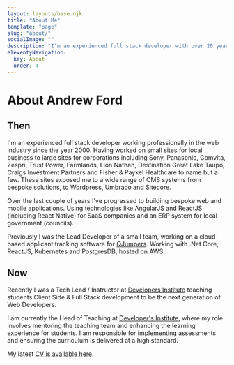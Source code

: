```yaml
---
layout: layouts/base.njk
title: "About Me"
template: "page"
slug: "about/"
socialImage: ""
description: "I’m an experienced full stack developer with over 20 years of experience. I’ve worked on a wide range of projects, from small sites for local businesses to large sites for corporations. I’m currently the Head of Teaching at Developer’s Institute, where I mentor the teaching team and enhance the learning experience for students."
eleventyNavigation:
  key: About
  order: 4
---
```


<h1>About Andrew Ford

<h2>Then</h2>

I'm an experienced full stack developer working professionally in the web industry since the year 2000. Having worked on small sites for local business to large sites for corporations including Sony, Panasonic, Comvita, Zespri, Trust Power, Farmlands, Lion Nathan, Destination Great Lake Taupo, Craigs Investment Partners and Fisher & Paykel Healthcare to name but a few. These sites exposed me to a wide range of CMS systems from bespoke solutions, to Wordpress, Umbraco and Sitecore.

Over the last couple of years I've progressed to building bespoke web and mobile applications. Using technologies like AngularJS and ReactJS (including React Native) for SaaS companies and an ERP system for local government (councils).

Previously I was the Lead Developer of a small team, working on a cloud based applicant tracking software for [QJumpers](https://www.qjumpers.com/). Working with .Net Core, ReactJS, Kubernetes and PostgresDB, hosted on AWS.

<h2>Now</h2>

Recently I was a Tech Lead / Instructor at [Developers Institute](https://www.developers.ac.nz) teaching students Client Side & Full Stack development to be the next generation of Web Developers.

I am currently the Head of Teaching at [Developer's Institute](https://www.developers.ac.nz), where my role involves mentoring the teaching team and enhancing the learning experience for students. I am responsible for implementing assessments and ensuring the curriculum is delivered at a high standard.

My latest [CV is available here](https://andrewford.co.nz/assets/CV-AndrewFord-Sep-2023-dev.pdf).
